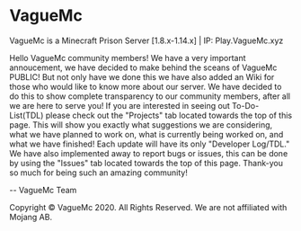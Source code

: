 # VagueMc
VagueMc is a Minecraft Prison Server [1.8.x-1.14.x] | IP: Play.VagueMc.xyz

Hello VagueMc community members!
We have a very important annoucement, we have decided to make behind the sceans of VagueMc PUBLIC! But not only have we done this we have also added an Wiki for those who would like to know more about our server. We have decided to do this to show complete transparency to our community members, after all we are here to serve you! If you are interested in seeing out To-Do-List(TDL) please check out the "Projects" tab located towards the top of this page. This will show you exactly what suggestions we are considering, what we have planned to work on, what is currently being worked on, and what we have finished! Each update will have its only "Developer Log/TDL." We have also implemented away to report bugs or issues, this can be done by using the "Issues" tab located towards the top of this page. 
Thank-you so much for being such an amazing community!

-- VagueMc Team

Copyright © VagueMc 2020. All Rights Reserved.
We are not affiliated with Mojang AB.
